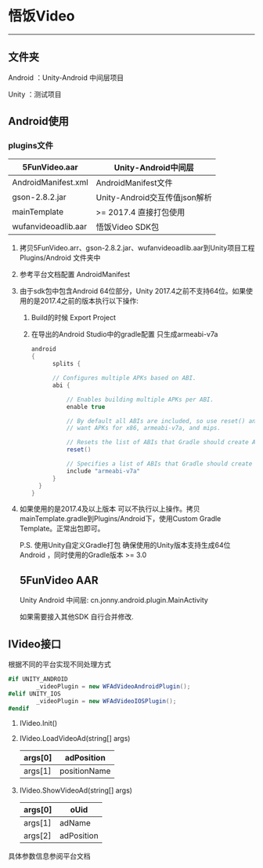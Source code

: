 # 悟饭Video

---

## 文件夹

Android ：Unity-Android 中间层项目

Unity ：测试项目



## Android使用

### plugins文件

| 5FunVideo.aar       | Unity-Android中间层           |
| ------------------- | ----------------------------- |
| AndroidManifest.xml | AndroidManifest文件           |
| gson-2.8.2.jar      | Unity-Android交互传值json解析 |
| mainTemplate        | >= 2017.4 直接打包使用        |
| wufanvideoadlib.aar | 悟饭Video SDK包               |



1. 拷贝5FunVideo.arr、gson-2.8.2.jar、wufanvideoadlib.aar到Unity项目工程 Plugins/Android 文件夹中

2. 参考平台文档配置 AndroidManifest

3. 由于sdk包中包含Android 64位部分，Unity 2017.4之前不支持64位。如果使用的是2017.4之前的版本执行以下操作:

   1. Build的时候 Export Project 

   2. 在导出的Android Studio中的gradle配置 只生成armeabi-v7a

      ```csharp
      android
      {
      		splits {
      
      		// Configures multiple APKs based on ABI.
      		abi {
      
      			// Enables building multiple APKs per ABI.
      			enable true
      
      			// By default all ABIs are included, so use reset() and include to specify that we only
      			// want APKs for x86, armeabi-v7a, and mips.
      
      			// Resets the list of ABIs that Gradle should create APKs for to none.
      			reset()
      
      			// Specifies a list of ABIs that Gradle should create APKs for.
      			include "armeabi-v7a"
      		}
      	}
      }
      ```

4. 如果使用的是2017.4及以上版本 可以不执行以上操作。拷贝mainTemplate.gradle到Plugins/Android下，使用Custom Gradle Template。正常出包即可。

   

   P.S. 使用Unity自定义Gradle打包 确保使用的Unity版本支持生成64位Android ，同时使用的Gradle版本 >= 3.0 

   

   ## 5FunVideo AAR

   Unity Android 中间层: cn.jonny.android.plugin.MainActivity

   如果需要接入其他SDK 自行合并修改.



## IVideo接口

根据不同的平台实现不同处理方式

```csharp
#if UNITY_ANDROID
        _videoPlugin = new WFAdVideoAndroidPlugin();
#elif UNITY_IOS
        _videoPlugin = new WFAdVideoIOSPlugin();
#endif
```

1. IVideo.Init()

2. IVideo.LoadVideoAd(string[] args)

   | args[0] | adPosition   |
   | ------- | ------------ |
   | args[1] | positionName |

3. IVideo.ShowVideoAd(string[] args)

   | args[0] | oUid       |
   | ------- | ---------- |
   | args[1] | adName     |
   | args[2] | adPosition |





具体参数信息参阅平台文档

